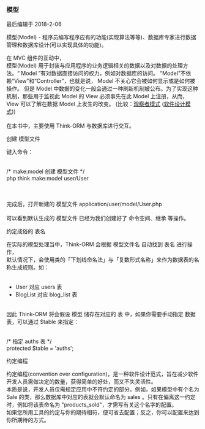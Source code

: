 <div class="container-fluid">
    <div class="card card-cascade my-5 hoverable">
        <div class="view gradient-card-header indigo">
            <h3 class="h3-responsive">模型</h3>
            <p>最后编辑于 2018-2-06</p>
        </div>
        <div class="card info-color z-depth-2">
            <div class="card-body">
                <p class="white-text mb-0 text-center">
                    模型(Model) - 程序员编写程序应有的功能(实现算法等等)、数据库专家进行数据管理和数据库设计(可以实现具体的功能)。
                </p>
            </div>
        </div>
        <div class="card-body">
            <p class="card-text">
                <span class="h4-responsive">
                    在 MVC 组件的互动中，<br>
                    模型(Model) 用于封装与应用程序的业务逻辑相关的数据以及对数据的处理方法。“ Model ”有对数据直接访问的权力，例如对数据库的访问。
                    “Model”不依赖“View”和“Controller”，也就是说， Model 不关心它会被如何显示或是如何被操作。
                    但是 Model 中数据的变化一般会通过一种刷新机制被公布。为了实现这种机制，那些用于监视此 Model 的 View 必须事先在此 Model 上注册，从而，View 可以了解在数据 Model 上发生的改变。
                    (比较：<a href="https://zh.wikipedia.org/wiki/%E8%A7%82%E5%AF%9F%E8%80%85%E6%A8%A1%E5%BC%8F" rel="noopener noreferrer" target="_black">观察者模式</a> 
                    (<a href="https://zh.wikipedia.org/wiki/%E8%BD%AF%E4%BB%B6%E8%AE%BE%E8%AE%A1%E6%A8%A1%E5%BC%8F" rel="noopener noreferrer" target="_black">软件设计模式</a>))
                    <br><br>
                    在本书中，主要使用 Think-ORM 与数据库进行交互。
                </span>
            </p>
        </div>
        <div class="card info-color z-depth-2">
            <div class="card-body">
                <p class="white-text mb-0 text-center">
                    创建 模型文件
                </p>
            </div>
        </div>
        <div class="card-body">
            <p class="card-text">
                <span class="h4-responsive">
                    键入命令：
                    <br><br>
                    <div class="card green lighten-1 z-depth-2">
                        <div class="card-body">
                            <p class="white-text mb-0">
                                /* make:model 创建 模型文件 */ <br>
                                php think make:model user/User
                            </p>
                        </div>
                    </div>
                    <br><br>
                    完成后，打开新建的 模型文件 <span class="blue-text">application/user/model/User.php</span> 
                    <br><br>
                    可以看到默认生成的 模型文件 已经为我们创建好了 命令空间、继承 等操作。  
                </span>
            </p>
        </div>
        <div class="card info-color z-depth-2">
            <div class="card-body">
                <p class="white-text mb-0 text-center">
                    约定成俗的 表名
                </p>
            </div>
        </div>
        <div class="card-body">
            <p class="card-text">
                <span class="h4-responsive">
                    在实际的模型处理当中，Think-ORM 会根据 模型文件名 自动找到 表名 进行操作，<br>
                    默认情况下，会使用类的「下划线命名法」与「复数形式名称」来作为数据表的名称生成规则。如：<br><br>
                    <ul>
                        <li>User 对应 users 表</li>
                        <li>BlogList 对应 blog_list 表</li>
                    </ul>
                    <br>
                    因此 Think-ORM 将会假设 模型 储存在对应的 表 中，如果你需要手动指定 数据表，可以通过 $table 来指定： <br><br>
                    <div class="card green lighten-1 z-depth-2">
                        <div class="card-body">
                            <p class="white-text mb-0">
                                /* 指定 auths 表 */ <br>
                                protected $table = 'auths';
                            </p>
                        </div>
                    </div>
                </span>
            </p>
        </div>
        <div class="card info-color z-depth-2">
            <div class="card-body">
                <p class="white-text mb-0 text-center">
                    约定编程
                </p>
            </div>
        </div>
        <div class="card-body">
            <p class="card-text">
                <span class="h4-responsive">
                    约定编程(convention over configuration)，是一种软件设计范式，旨在减少软件开发人员需做决定的数量，获得简单的好处，而又不失灵活性。
                    <br>
                    本质是说，开发人员仅需规定应用中不符约定的部分。例如，如果模型中有个名为 Sale 的类，那么数据库中对应的表就会默认命名为 sales 。只有在偏离这一约定时，例如将该表命名为 "products_sold"，才需写有关这个名字的配置。
                    <br>
                    如果您所用工具的约定与你的期待相符，便可省去配置；反之，你可以配置来达到你所期待的方式。
                </span>
            </p>
        </div>
    </div>
</div>
